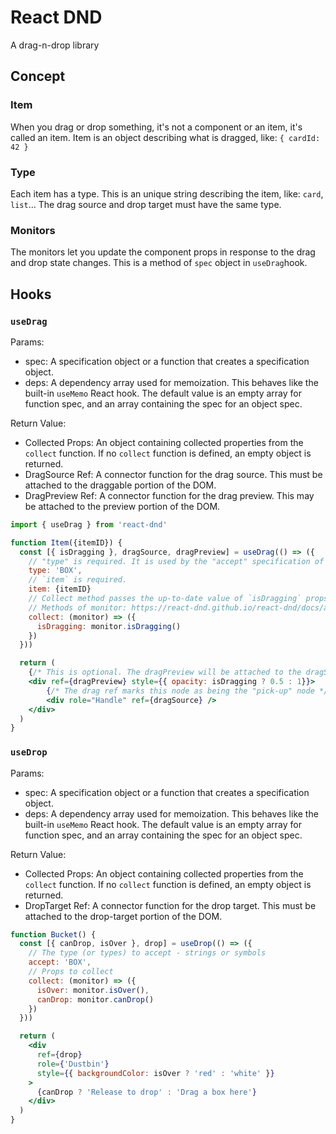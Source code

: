 # React DND

A drag-n-drop library

## Concept

### Item

When you drag or drop something, it's not a component or an item, it's called an item. 
Item is an object describing what is dragged, like: `{ cardId: 42 }`

### Type

Each item has a type. This is an unique string describing the item, like: `card`, `list`...
The drag source and drop target must have the same type.

### Monitors

The monitors let you update the component props in response to the drag and drop state changes. This is a method of `spec` object in `useDrag`hook.

## Hooks

### `useDrag`

Params:

- spec: A specification object or a function that creates a specification object.
- deps: A dependency array used for memoization. This behaves like the built-in `useMemo` React hook. The default value is an empty array for function spec, and an array containing the spec for an object spec.

Return Value:

- Collected Props: An object containing collected properties from the `collect` function. If no `collect` function is defined, an empty object is returned.
- DragSource Ref: A connector function for the drag source. This must be attached to the draggable portion of the DOM.
- DragPreview Ref: A connector function for the drag preview. This may be attached to the preview portion of the DOM.

```	jsx
import { useDrag } from 'react-dnd'

function Item({itemID}) {
  const [{ isDragging }, dragSource, dragPreview] = useDrag(() => ({
	// "type" is required. It is used by the "accept" specification of drop targets.
    type: 'BOX',
    // `item` is required.
    item: {itemID}
  	// Collect method passes the up-to-date value of `isDragging` props to this `Box` component directly.
  	// Methods of monitor: https://react-dnd.github.io/react-dnd/docs/api/drag-source-monitor
    collect: (monitor) => ({
      isDragging: monitor.isDragging()
    })
  }))

  return (
    {/* This is optional. The dragPreview will be attached to the dragSource by default */}
    <div ref={dragPreview} style={{ opacity: isDragging ? 0.5 : 1}}>
        {/* The drag ref marks this node as being the "pick-up" node */}
        <div role="Handle" ref={dragSource} />
    </div>
  )
}
```

### `useDrop`

Params:

- spec: A specification object or a function that creates a specification object.
- deps: A dependency array used for memoization. This behaves like the built-in `useMemo` React hook. The default value is an empty array for function spec, and an array containing the spec for an object spec.

Return Value:

- Collected Props: An object containing collected properties from the `collect` function. If no `collect` function is defined, an empty object is returned.
- DropTarget Ref: A connector function for the drop target. This must be attached to the drop-target portion of the DOM.

```	jsx
function Bucket() {
  const [{ canDrop, isOver }, drop] = useDrop(() => ({
    // The type (or types) to accept - strings or symbols
    accept: 'BOX',
    // Props to collect
    collect: (monitor) => ({
      isOver: monitor.isOver(),
      canDrop: monitor.canDrop()
    })
  }))

  return (
    <div
      ref={drop}
      role={'Dustbin'}
      style={{ backgroundColor: isOver ? 'red' : 'white' }}
    >
      {canDrop ? 'Release to drop' : 'Drag a box here'}
    </div>
  )
}
```



